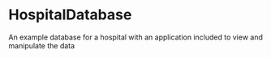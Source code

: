# HospitalDatabase
An example database for a hospital with an application included to view and manipulate the data
